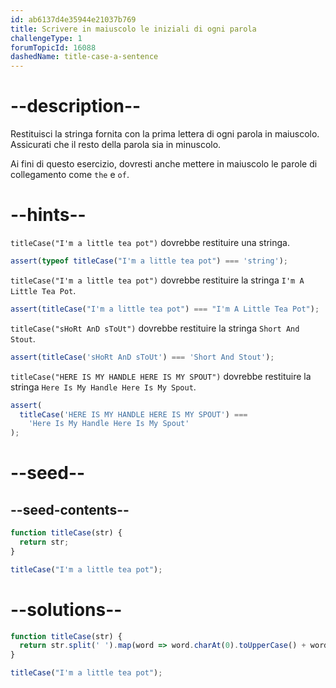 ```yaml
---
id: ab6137d4e35944e21037b769
title: Scrivere in maiuscolo le iniziali di ogni parola
challengeType: 1
forumTopicId: 16088
dashedName: title-case-a-sentence
---
```


# --description--

Restituisci la stringa fornita con la prima lettera di ogni parola in maiuscolo. Assicurati che il resto della parola sia in minuscolo.

Ai fini di questo esercizio, dovresti anche mettere in maiuscolo le parole di collegamento come `the` e `of`.

# --hints--

`titleCase("I'm a little tea pot")` dovrebbe restituire una stringa.

```js
assert(typeof titleCase("I'm a little tea pot") === 'string');
```

`titleCase("I'm a little tea pot")` dovrebbe restituire la stringa `I'm A Little Tea Pot`.

```js
assert(titleCase("I'm a little tea pot") === "I'm A Little Tea Pot");
```

`titleCase("sHoRt AnD sToUt")` dovrebbe restituire la stringa `Short And Stout`.

```js
assert(titleCase('sHoRt AnD sToUt') === 'Short And Stout');
```

`titleCase("HERE IS MY HANDLE HERE IS MY SPOUT")` dovrebbe restituire la stringa `Here Is My Handle Here Is My Spout`.

```js
assert(
  titleCase('HERE IS MY HANDLE HERE IS MY SPOUT') ===
    'Here Is My Handle Here Is My Spout'
);
```

# --seed--

## --seed-contents--

```js
function titleCase(str) {
  return str;
}

titleCase("I'm a little tea pot");
```

# --solutions--

```js
function titleCase(str) {
  return str.split(' ').map(word => word.charAt(0).toUpperCase() + word.substring(1).toLowerCase()).join(' ');
}

titleCase("I'm a little tea pot");
```
